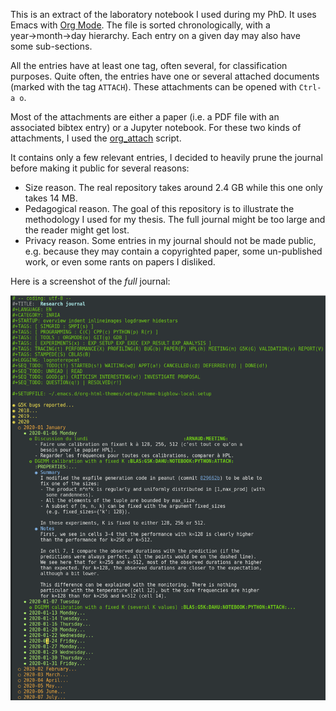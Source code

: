 This is an extract of the laboratory notebook I used during my PhD. It uses Emacs with [Org
Mode](https://orgmode.org/fr/index.html). The file is sorted chronologically, with a year→month→day hierarchy. Each
entry on a given day may also have some sub-sections.

All the entries have at least one tag, often several, for classification purposes. Quite often, the entries have one or
several attached documents (marked with the tag `ATTACH`).  These attachments can be opened with `Ctrl-a o`.

Most of the attachments are either a paper (i.e. a PDF file with an associated bibtex entry) or a Jupyter notebook. For
these two kinds of attachments, I used the [org_attach](https://github.com/Ezibenroc/org_attach) script.

It contains only a few relevant entries, I decided to heavily prune the journal before making it public for several
reasons:

- Size reason. The real repository takes around 2.4 GB while this one only takes 14 MB.
- Pedagogical reason. The goal of this repository is to illustrate the methodology I used for my thesis. The full
  journal might be too large and the reader might get lost.
- Privacy reason. Some entries in my journal should not be made public, e.g. because they may contain a copyrighted
  paper, some un-published work, or even some rants on papers I disliked.


Here is a screenshot of the *full* journal:

![Screenshot of my journal](journal_screenshot.png "Screenshot of my journal")

